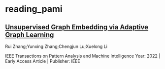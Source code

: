 # reading_pami

## [Unsupervised Graph Embedding via Adaptive Graph Learning](/Adaptive%20Graph%20Learning.md)

Rui Zhang;Yunxing Zhang;Chengjun Lu;Xuelong Li

IEEE Transactions on Pattern Analysis and Machine Intelligence
Year: 2022 | Early Access Article | Publisher: IEEE

